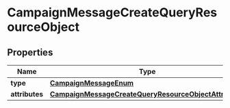 
# CampaignMessageCreateQueryResourceObject

## Properties
| Name | Type | Description | Notes |
| ------------ | ------------- | ------------- | ------------- |
| **type** | [**CampaignMessageEnum**](CampaignMessageEnum.md) |  |  |
| **attributes** | [**CampaignMessageCreateQueryResourceObjectAttributes**](CampaignMessageCreateQueryResourceObjectAttributes.md) |  |  |



